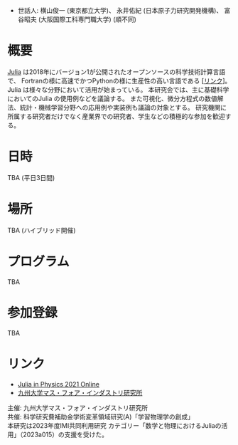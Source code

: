 
- 世話人: 
横山俊一 (東京都立大学)、
永井佑紀 (日本原子力研究開発機構)、
富谷昭夫 (大阪国際工科専門職大学)
(順不同)

# 概要
[Julia](https://julialang.org/) は2018年にバージョン1が公開されたオープンソースの科学技術計算言語で、
Fortranの様に高速でかつPythonの様に生産性の高い言語である [[リンク](https://www.geidai.ac.jp/~marui/julialang/why_we_created_julia/index.html)]。
Julia は様々な分野において活用が始まっている。
本研究会では、主に基礎科学においてのJulia の使用例などを議論する。
また可視化、微分方程式の数値解法、統計・機械学習分野への応用例や実装例も議論の対象とする。
研究機関に所属する研究者だけでなく産業界での研究者、学生などの積極的な参加を歓迎する。

# 日時
TBA (平日3日間)

# 場所
TBA (ハイブリッド開催)

# プログラム
TBA

# 参加登録
TBA

# リンク
- [Julia in Physics 2021 Online](https://akio-tomiya.github.io/julia_in_physics/)
- [九州大学マス・フォア・インダストリ研究所](https://www.imi.kyushu-u.ac.jp/)


主催: 九州大学マス・フォア・インダストリ研究所 <br>
共催: 科学研究費補助金学術変革領域研究(A)「学習物理学の創成」 <br>
本研究は2023年度IMI共同利用研究 カテゴリー「数学と物理におけるJuliaの活用」（2023a015）の支援を受けた。
